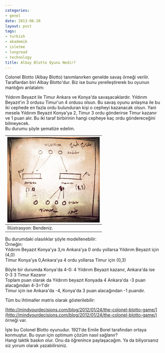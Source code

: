 ```yaml
---
categories:
- genel
date: 2013-06-20
layout: post
tags:
- turkish
- akademik
- isletme
- longread
- technology
title: Albay Blotto Oyunu Nedir?
---
```


  

Colonel Blotto (Albay Blotto) tanımlanırken genelde savaş örneği verilir. Taraflardan biri Albay Blotto'dur. Biz ise bunu yerelleştirerek bu oyunun mantığını anlatalım:  
  
Yıldırım Beyazıt ile Timur Ankara ve Konya'da savaşacaklardır. Yıldırım Beyazıt'ın 3 ordusu Timur'un 4 ordusu olsun. Bu savaş oyunu anlaşma ile bu iki cephede en fazla ordu bulunduran kişi o cepheyi kazanacak olsun. Yani mesela Yıldırım Beyazıt Konya'ya 2, Timur 3 ordu gönderirse Timur kazanır ve 1 puan alır. Bu iki taraf birbirinin hangi cepheye kaç ordu göndereceğini bilmeyecek.  
Bu durumu şöyle şematize edelim.  
  

| [![](/images/ab2d6-colonelblotto2.jpg)](https://suatatan.wordpress.com/wp-content/uploads/2013/06/ab2d6-colonelblotto2.jpg) |
| --- |
| İllüstrasyon: Bendeniz. |

  
Bu durumdaki olasılıklar şöyle modellenebilir:  
Örneğin:  
Yıldırım Beyazıt Konya'ya 3,m Ankara'ya 0 ordu yollarsa Yıldırım Beyazıt için (4,0)  
Timur Konya'ya 0,Ankara'ya 4 ordu yollarsa Timur için (0,3)  
  
Böyle bir durumda Konya'da 4-0: 4 Yıldırım Beyazıt kazanır, Ankara'da ise 0-3 3 Timur Kazanır  
Toplam puan olarak da Yıldırım beyazıt Konyada 4 Ankara'da -3 puan alacağından 4-3=1'dir  
Timur için ise Ankara'da -4, Konya'da 3 puan alacağından -1 puandır.  
  
Tüm bu ihtimaller matris olarak gösterilebilir:  
  
[http://mindyourdecisions.com/blog/2012/01/24/the-colonel-blotto-game/](http://mindyourdecisions.com/blog/2012/01/24/the-colonel-blotto-game/) örneği var.  
  
İşte bu Colonel Blotto oyunudur. 1921'de Emile Borel tarafından ortaya konmuştur. Bu oyun için optimum çözüm nasıl sağlanır?  
Hangi taktik baskın olur. Onu da öğrenince paylaşacağım. Ya da biliyorsanız siz yorum olarak yazabilirsiniz.
